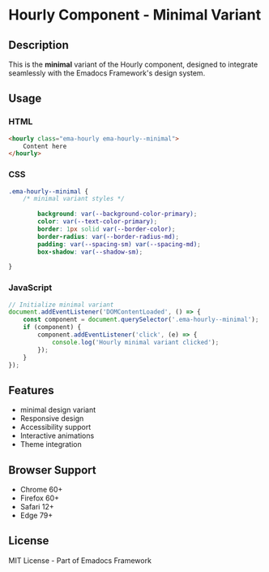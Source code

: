 # Hourly Component - Minimal Variant

## Description
This is the **minimal** variant of the Hourly component, designed to integrate seamlessly with the Emadocs Framework's design system.

## Usage

### HTML
```html
<hourly class="ema-hourly ema-hourly--minimal">
    Content here
</hourly>
```

### CSS
```css
.ema-hourly--minimal {
    /* minimal variant styles */
    
        background: var(--background-color-primary);
        color: var(--text-color-primary);
        border: 1px solid var(--border-color);
        border-radius: var(--border-radius-md);
        padding: var(--spacing-sm) var(--spacing-md);
        box-shadow: var(--shadow-sm);
    
}
```

### JavaScript
```javascript
// Initialize minimal variant
document.addEventListener('DOMContentLoaded', () => {
    const component = document.querySelector('.ema-hourly--minimal');
    if (component) {
        component.addEventListener('click', (e) => {
            console.log('Hourly minimal variant clicked');
        });
    }
});
```

## Features
- minimal design variant
- Responsive design
- Accessibility support
- Interactive animations
- Theme integration

## Browser Support
- Chrome 60+
- Firefox 60+
- Safari 12+
- Edge 79+

## License
MIT License - Part of Emadocs Framework
